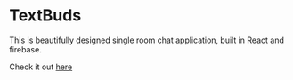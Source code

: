 # TextBuds

This is beautifully designed single room chat application, built in React and firebase.

Check it out [here](https://text-buds.netlify.app/)
